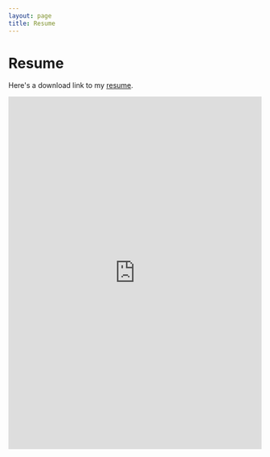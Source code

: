 ```yaml
---
layout: page
title: Resume
---
```


<style>
  .resume embed {
    width: 100%;
    height: 700px;
  }
</style>

<div class="resume">
  <h1>Resume</h1>

  <p>Here's a download link to my <a
      href="https://snapfast.github.io/cv_rahul_bali_main.pdf"
      target="_blank">resume</a>.</p>
  
  <!-- show the resume pdf here with fallbacks for better browser compatibility -->

  <object data="https://snapfast.github.io/cv_rahul_bali_main.pdf" type="application/pdf" width="100%" height="700px">
    <iframe src="https://docs.google.com/viewer?url=https://snapfast.github.io/cv_rahul_bali_main.pdf&embedded=true" width="100%" height="700px" frameborder="0">
      <p>Your browser does not support PDF viewing. Please <a href="https://snapfast.github.io/cv_rahul_bali_main.pdf" target="_blank">download the PDF</a> to view it.</p>
    </iframe>
  </object>

</div>
